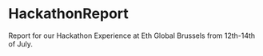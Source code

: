# HackathonReport
Report for our Hackathon Experience at Eth Global Brussels from 12th-14th of July.
